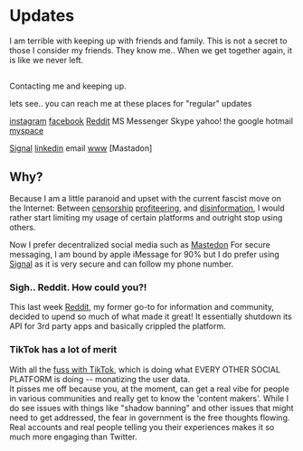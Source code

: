 #  Updates

I am terrible with keeping up with friends and family.  This is not a secret to those I consider my friends. They know me.. When we get together again, it is like we never left.  


## 

Contacting me and keeping up.   

lets see.. you can reach me at these places for "regular" updates 

[instagram](https://rdcu.be/deIUc)
[facebook](https://rdcu.be/deIUc)
[Reddit](https://www.reddit.com/r/AskReddit/comments/32a921/why_do_you_not_want_people_finding_out_your/)
MS Messenger
Skype
yahoo!
the google
hotmail
[myspace](https://www.myspace.com)

[Signal](https://www.signal.org)
[linkedin](https://www.linkedin.com/in/geekpathos/)
email
[www](https://www.wonkatania.org) 
[Mastadon]


## Why?

Because I am a little paranoid and upset with the current fascist move on the Internet:  Between [censorship](https://duckduckgo.com/?q=censorship+on+social+media&t=ffab&df=y&ia=news)
[profiteering](https://duckduckgo.com/?q=your+data+for+sale+on+social+media&t=ffab&df=y), and [disinformation](https://duckduckgo.com/?q=disinformation+problem&t=ffab&df=y), I would rather start limiting my usage of certain platforms and outright stop using others.  

Now I prefer decentralized social media such as [Mastedon](https://techcrunch.com/2022/11/08/what-is-mastodon)
For secure messaging, I am bound by apple iMessage for 90% but I do prefer using [Signal](https://www.signal.org) as it is very secure and can follow my phone number.  

### Sigh.. Reddit.   How could you?!
This last week [Reddit](https://futurism.com/the-byte/scandal-reddit-horrible), my former go-to for information and community, decided to upend so much of what made it great!  It essentially shutdown its API for 3rd party apps and basically crippled the platform.   

### TikTok has a lot of merit
With all the [fuss with TikTok](https://www.reuters.com/technology/us-lawmakers-seek-new-law-protect-tiktok-user-information-2023-06-14/), which is doing what EVERY OTHER SOCIAL PLATFORM is doing --  monatizing the user data.   
It pisses me off because you, at the moment, can get a real vibe for people in various communities and really get to know the 'content makers'.    While I do see issues with things like "shadow banning" and other issues that might need to get addressed, the fear in government is the free thoughts flowing.   Real accounts and real people telling you their experiences makes it so much more engaging than Twitter.   


